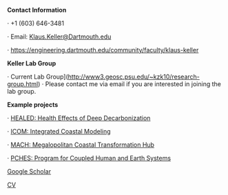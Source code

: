 **Contact Information**

·  +1 (603) 646-3481

·   Email: Klaus.Keller@Dartmouth.edu

·   https://engineering.dartmouth.edu/community/faculty/klaus-keller


**Keller Lab Group**

· Current Lab Group](http://www3.geosc.psu.edu/~kzk10/research-group.html)
· Please contact me via email if you are interested in joining the lab group.



**Example projects**

· [HEALED: Health Effects of Deep Decarbonization](https://healed.psu.edu/)

· [ICOM: Integrated Coastal Modeling](https://climatemodeling.science.energy.gov/projects/integrated-coastal-modeling-icom)  

· [MACH: Megalopolitan Coastal Transformation Hub  
](https://sites.rutgers.edu/mach/)

· [PCHES: Program for Coupled Human and Earth Systems](http://www.pches.psu.edu/)



[Google Scholar](http://goo.gl/EFkukx)


[CV](https://klauskeller.github.io/CV_Klaus_Keller_web.pdf)

